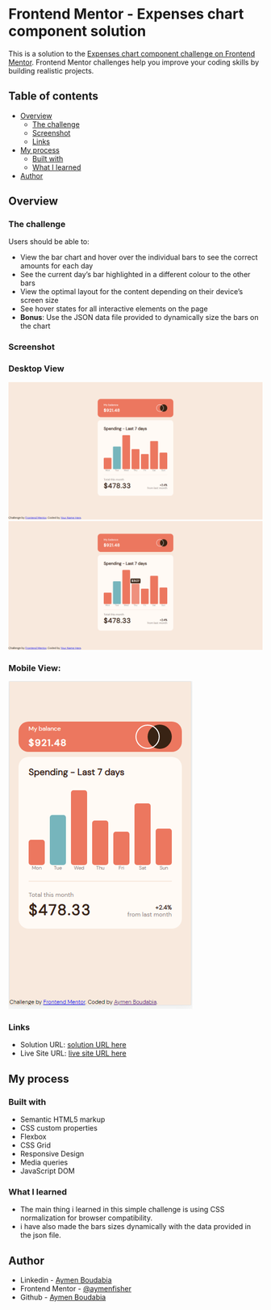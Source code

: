 # Frontend Mentor - Expenses chart component solution

This is a solution to the [Expenses chart component challenge on Frontend Mentor](https://www.frontendmentor.io/challenges/expenses-chart-component-e7yJBUdjwt). Frontend Mentor challenges help you improve your coding skills by building realistic projects. 

## Table of contents

- [Overview](#overview)
  - [The challenge](#the-challenge)
  - [Screenshot](#screenshot)
  - [Links](#links)
- [My process](#my-process)
  - [Built with](#built-with)
  - [What I learned](#what-i-learned)
- [Author](#author)



## Overview

### The challenge

Users should be able to:

- View the bar chart and hover over the individual bars to see the correct amounts for each day
- See the current day’s bar highlighted in a different colour to the other bars
- View the optimal layout for the content depending on their device’s screen size
- See hover states for all interactive elements on the page
- **Bonus**: Use the JSON data file provided to dynamically size the bars on the chart

### Screenshot
### Desktop View
![](./screenshots/desktop-1.png)
![](./screenshots/desktop-2.png)
### Mobile View:
![](./screenshots/mobile-1.png)

### Links

- Solution URL: [solution URL here](https://www.frontendmentor.io/solutions/expenses-charts-component-WUV0sznxCT)
- Live Site URL: [live site URL here](https://aymenfisher.github.io/expenses-chart-component)

## My process

### Built with

- Semantic HTML5 markup
- CSS custom properties
- Flexbox
- CSS Grid
- Responsive Design 
- Media queries
- JavaScript DOM


### What I learned
  - The main thing i learned in this simple challenge is using CSS normalization for browser compatibility.
  - i have also made the bars sizes dynamically with the data provided in the json file.


## Author

- Linkedin - [Aymen Boudabia](https://linkedin.com/in/aymen-boudabia)
- Frontend Mentor - [@aymenfisher](https://www.frontendmentor.io/profile/aymenfisher)
- Github - [Aymen Boudabia](https://github.com/Aymenfisher)

